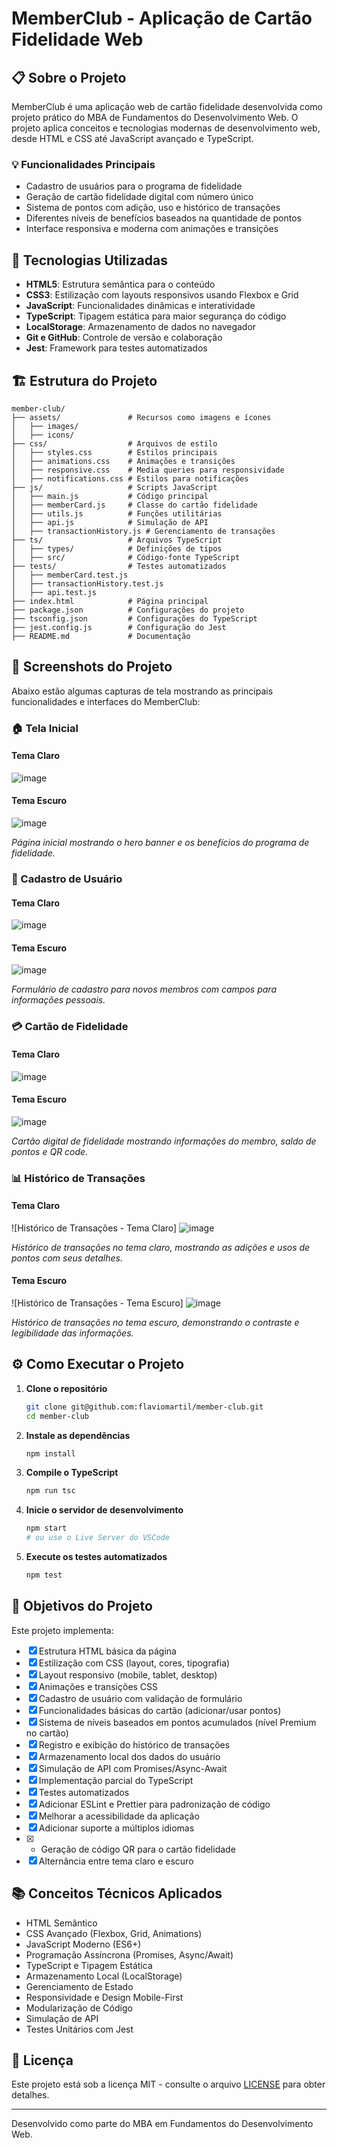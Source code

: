 # MemberClub - Aplicação de Cartão Fidelidade Web

## 📋 Sobre o Projeto

MemberClub é uma aplicação web de cartão fidelidade desenvolvida como projeto prático do MBA de Fundamentos do Desenvolvimento Web. O projeto aplica conceitos e tecnologias modernas de desenvolvimento web, desde HTML e CSS até JavaScript avançado e TypeScript.

### 💡 Funcionalidades Principais

- Cadastro de usuários para o programa de fidelidade
- Geração de cartão fidelidade digital com número único
- Sistema de pontos com adição, uso e histórico de transações
- Diferentes níveis de benefícios baseados na quantidade de pontos
- Interface responsiva e moderna com animações e transições

## 🚀 Tecnologias Utilizadas

- **HTML5**: Estrutura semântica para o conteúdo
- **CSS3**: Estilização com layouts responsivos usando Flexbox e Grid
- **JavaScript**: Funcionalidades dinâmicas e interatividade
- **TypeScript**: Tipagem estática para maior segurança do código
- **LocalStorage**: Armazenamento de dados no navegador
- **Git e GitHub**: Controle de versão e colaboração
- **Jest**: Framework para testes automatizados

## 🏗️ Estrutura do Projeto

```
member-club/
├── assets/               # Recursos como imagens e ícones
│   ├── images/
│   ├── icons/
├── css/                  # Arquivos de estilo
│   ├── styles.css        # Estilos principais
│   ├── animations.css    # Animações e transições
│   ├── responsive.css    # Media queries para responsividade
│   ├── notifications.css # Estilos para notificações
├── js/                   # Scripts JavaScript
│   ├── main.js           # Código principal
│   ├── memberCard.js     # Classe do cartão fidelidade
│   ├── utils.js          # Funções utilitárias
│   ├── api.js            # Simulação de API
│   ├── transactionHistory.js # Gerenciamento de transações
├── ts/                   # Arquivos TypeScript
│   ├── types/            # Definições de tipos
│   ├── src/              # Código-fonte TypeScript
├── tests/                # Testes automatizados
│   ├── memberCard.test.js
│   ├── transactionHistory.test.js
│   ├── api.test.js
├── index.html            # Página principal
├── package.json          # Configurações do projeto
├── tsconfig.json         # Configurações do TypeScript
├── jest.config.js        # Configuração do Jest
├── README.md             # Documentação
```

## 📸 Screenshots do Projeto

Abaixo estão algumas capturas de tela mostrando as principais funcionalidades e interfaces do MemberClub:

### 🏠 Tela Inicial

#### Tema Claro
![image](https://github.com/user-attachments/assets/328d6ea3-3d4a-473d-a9df-3043a80b6a0e)


#### Tema Escuro
![image](https://github.com/user-attachments/assets/8fbdfac8-c8e3-4d9f-a8e0-ec9b70530ed5)

*Página inicial mostrando o hero banner e os benefícios do programa de fidelidade.*

### 📝 Cadastro de Usuário

#### Tema Claro
![image](https://github.com/user-attachments/assets/07785032-7f38-442a-b575-e1a50bbceadd)


#### Tema Escuro
![image](https://github.com/user-attachments/assets/7be41789-296e-4fd8-9d73-d64dd5e97008)

*Formulário de cadastro para novos membros com campos para informações pessoais.*

### 💳 Cartão de Fidelidade

#### Tema Claro
![image](https://github.com/user-attachments/assets/19b73f16-7a06-4224-b86f-c5bf2d947d55)


#### Tema Escuro

![image](https://github.com/user-attachments/assets/1cbe1271-2e61-46c8-aab0-d6deedb434a1)


*Cartão digital de fidelidade mostrando informações do membro, saldo de pontos e QR code.*

### 📊 Histórico de Transações

#### Tema Claro
![Histórico de Transações - Tema Claro]
![image](https://github.com/user-attachments/assets/e31874aa-4370-4003-a2b1-45e0c2b1c891)

*Histórico de transações no tema claro, mostrando as adições e usos de pontos com seus detalhes.*

#### Tema Escuro
![Histórico de Transações - Tema Escuro]
![image](https://github.com/user-attachments/assets/44734118-c28a-4b28-a821-bff28d3c09bf)

*Histórico de transações no tema escuro, demonstrando o contraste e legibilidade das informações.*


## ⚙️ Como Executar o Projeto

1. **Clone o repositório**
   ```bash
   git clone git@github.com:flaviomartil/member-club.git
   cd member-club
   ```

2. **Instale as dependências**
   ```bash
   npm install
   ```

3. **Compile o TypeScript**
   ```bash
   npm run tsc
   ```

4. **Inicie o servidor de desenvolvimento**
   ```bash
   npm start
   # ou use o Live Server do VSCode
   ```

5. **Execute os testes automatizados**
   ```bash
   npm test
   ```

## 📝 Objetivos do Projeto

Este projeto implementa:

- [x] Estrutura HTML básica da página
- [x] Estilização com CSS (layout, cores, tipografia)
- [x] Layout responsivo (mobile, tablet, desktop)
- [x] Animações e transições CSS
- [x] Cadastro de usuário com validação de formulário
- [x] Funcionalidades básicas do cartão (adicionar/usar pontos)
- [x] Sistema de níveis baseados em pontos acumulados (nível Premium no cartão)
- [x] Registro e exibição do histórico de transações
- [x] Armazenamento local dos dados do usuário
- [x] Simulação de API com Promises/Async-Await
- [x] Implementação parcial do TypeScript
- [x] Testes automatizados
- [x] Adicionar ESLint e Prettier para padronização de código
- [x] Melhorar a acessibilidade da aplicação
- [x] Adicionar suporte a múltiplos idiomas
- [x] - Geração de código QR para o cartão fidelidade
- [x] Alternância entre tema claro e escuro

## 📚 Conceitos Técnicos Aplicados

- HTML Semântico
- CSS Avançado (Flexbox, Grid, Animations)
- JavaScript Moderno (ES6+)
- Programação Assíncrona (Promises, Async/Await)
- TypeScript e Tipagem Estática
- Armazenamento Local (LocalStorage)
- Gerenciamento de Estado
- Responsividade e Design Mobile-First
- Modularização de Código
- Simulação de API
- Testes Unitários com Jest

## 📄 Licença

Este projeto está sob a licença MIT - consulte o arquivo [LICENSE](LICENSE) para obter detalhes.

---

Desenvolvido como parte do MBA em Fundamentos do Desenvolvimento Web.

